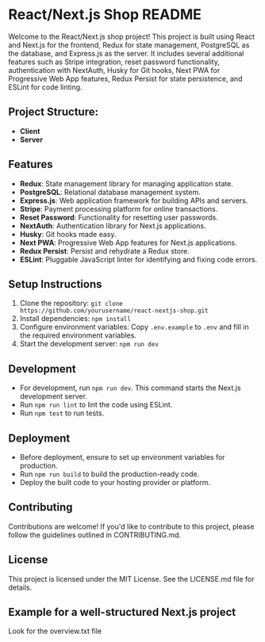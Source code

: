 # React/Next.js Shop README

Welcome to the React/Next.js shop project! This project is built using React and Next.js for the frontend, Redux for state management, PostgreSQL as the database, and Express.js as the server. It includes several additional features such as Stripe integration, reset password functionality, authentication with NextAuth, Husky for Git hooks, Next PWA for Progressive Web App features, Redux Persist for state persistence, and ESLint for code linting.

## Project Structure:

- **Client**
- **Server**

## Features

- **Redux**: State management library for managing application state.
- **PostgreSQL**: Relational database management system.
- **Express.js**: Web application framework for building APIs and servers.
- **Stripe**: Payment processing platform for online transactions.
- **Reset Password**: Functionality for resetting user passwords.
- **NextAuth**: Authentication library for Next.js applications.
- **Husky**: Git hooks made easy.
- **Next PWA**: Progressive Web App features for Next.js applications.
- **Redux Persist**: Persist and rehydrate a Redux store.
- **ESLint**: Pluggable JavaScript linter for identifying and fixing code errors.

## Setup Instructions

1. Clone the repository: `git clone https://github.com/yourusername/react-nextjs-shop.git`
2. Install dependencies: `npm install`
3. Configure environment variables: Copy `.env.example` to `.env` and fill in the required environment variables.
4. Start the development server: `npm run dev`

## Development

- For development, run `npm run dev`. This command starts the Next.js development server.
- Run `npm run lint` to lint the code using ESLint.
- Run `npm test` to run tests.

## Deployment

- Before deployment, ensure to set up environment variables for production.
- Run `npm run build` to build the production-ready code.
- Deploy the built code to your hosting provider or platform.

## Contributing

Contributions are welcome! If you'd like to contribute to this project, please follow the guidelines outlined in CONTRIBUTING.md.

## License

This project is licensed under the MIT License. See the LICENSE.md file for details.

## Example for a well-structured Next.js project

Look for the overview.txt file
